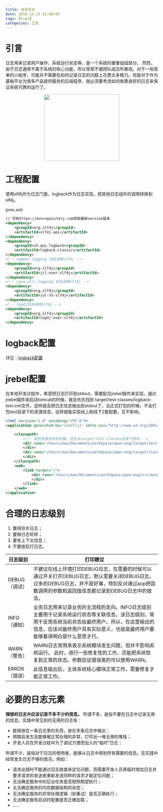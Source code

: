 ```yaml
---
title: 谈谈日志
date: 2018-12-13 22:00:03
tags: [tips]
categories: 工具
---
```


# 引言

日志用来记录用户操作、系统运行状态等，是一个系统的重要组成部分。 然而，由于日志通常不属于系统的核心功能，所以常常不被团队成员所重视。<!-- more -->对于一些简单的小程序，可能并不需要在如何记录日志的问题上花费太多精力。但是对于作为基础平台为很多产品提供服务的后端程序，就必须要考虑如何依靠良好的日志来保证系统可靠的运行了。

<div align=center><img width="250" height="220" src="../../../../images/2018-9-12/log.jpeg" algin="center"/>
</div>



# 工程配置

使用slf4j作为日志门面，logback作为日志实现，把其他日志组件的调用转换到slf4j。

pom.xml

```xml
// 可到https://mvnrepository.com获取最新version版本
<dependency>
	<groupId>org.slf4j</groupId>
	<artifactId>slf4j-api</artifactId>
</dependency>
<dependency>
	<groupId>ch.qos.logback</groupId>
	<artifactId>logback-classic</artifactId>
</dependency>
<!-- common-logging 实际调用slf4j -->
<dependency>
	<groupId>org.slf4j</groupId>
	<artifactId>jcl-over-slf4j</artifactId>
</dependency>
<!-- java.util.logging 实际调用slf4j -->
<dependency>
	<groupId>org.slf4j</groupId>
	<artifactId>jul-to-slf4j</artifactId>
</dependency>
<!-- log4j实际调用slf4j -->
<dependency>
	<groupId>org.slf4j</groupId>
	<artifactId>log4j-over-slf4j</artifactId>
</dependency>
```

# logback配置

详见：[logback配置](http://mx-go.github.io/logback推荐配置/)

# jrebel配置

在本地开发过程中，希望把日志打印到stdout，需要配合jrebel插件来实现。通过jrebel插件来启动tomcat的时候，就会优先找到 target/test­-classes/logback­-test.xml文件，这样就会把日志信息输出到stdout了。当正式打包的时候，不会打包test目录下的资源信息。这样就能实现线上和线下2套配置，互不影响。

```xml
<?xml version="1.0" encoding="UTF-8"?>
<application generated-by="intellij" xmlns:xsi="http://www.w3.org/2001/XMLSchema-instance" xmlns="http://www.zeroturnaround.com" xsi:schemaLocation="http://www.zeroturnaround.com http://update.zeroturnaround.com/jrebel/rebel-2_1.xsd">

	<classpath>
        <!-- 查找资源文件的时候，优先从target/test-classes目录下查找 -->
        <dir name="/Users/max/Documents/workSpace/open-msg/target/test-classes">
		</dir>
		<dir name="/Users/max/Documents/workSpace/open-msg/target/classes">
		</dir>
	</classpath>
    <web>
    	<link target="/">
    		<dir name="/Users/max/Documents/workSpace/open-msg/src/main/webapp">
    		</dir>
    	</link>
    </web>
</application>
```

# 合理的日志级别

1. 要用异步日志；
2. 要做日志轮转；
3. 要有上下文信息；
4. 不要疯狂打日志。

| 日志级别      | 打印建议                                                     |
| ------------- | ------------------------------------------------------------ |
| DEBUG（调试） | 不建议在线上环境打印DEBUG日志，在需要的时候可以通过开关打开DEBUG日志，默认需要关闭DEBUG日志。过多的DEBUG日志，并不是好事，特别反对通过aop把函数调用的参数和返回值信息都记录到DEBUG日志中的做法。 |
| INFO（通知）  | 业务日志用来记录业务的主流程的走向。INFO日志级别主要用于记录系统运行状态等关联信息。该日志级别，常用于反馈系统当前状态给最终用户。所以，在这里输出的信息，应该对最终用户具有实际意义，也就是最终用户要能够看得明白是什么意思才行。 |
| WARN（警告）  | WARN日志常用来表示系统模块发生问题，但并不影响系统运行。 此时，进行一些修复性的工作，还能把系统恢复到正常的状态。参数验证错误类的可以使用WARN。 |
| ERROR（错误） | 此信息输出后，主体系统核心模块正常工作，需要修复才能正常工作。 |

# 必要的日志元素

**理想的日志中应该记录不多不少的信息。**
所谓不多，是指不要在日志中记录无用的信息。实践中常见到的无用的日志有：

- 能够放在一条日志里的东西，放在多条日志中输出；
- 预期会发生且能够被正常处理的异常，打印出一堆无用的堆栈；
- 开发人员在开发过程中为了调试方便而加入的“临时”日志；

所谓不少，是指对于日志的使用者，能够从日志中得到所有需要的信息。在实践中经常发生日志不够的情况，例如：

- 请求出错时不能通过日志直接来定位问题，而需要开发人员再临时增加日志并要求请求的发送者重新发送同样的请求才能定位问题；
- 无法确定服务中的后台任务是否按照期望执行；
- 无法确定服务的内存数据结构的状态；
- 无法确定服务的异常处理逻辑（如重试）是否正确执行；
- 无法确定服务启动时配置是否正确加载；
- ......